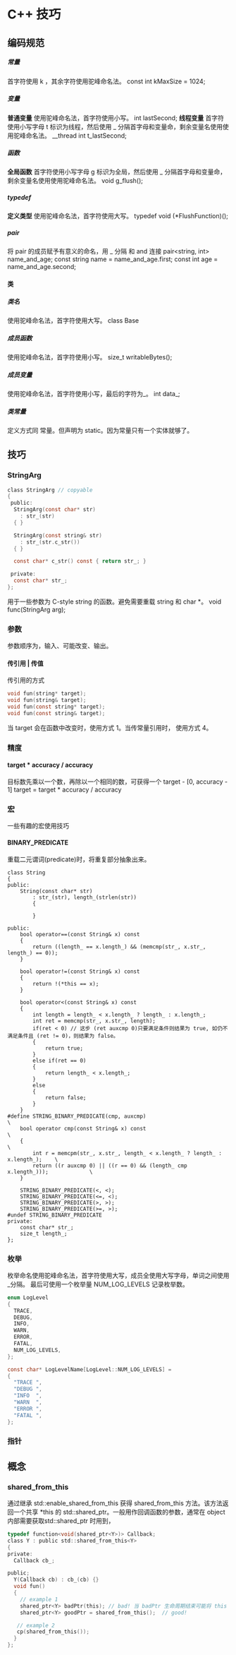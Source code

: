 # C++ 技巧
## 编码规范
##### 常量
首字符使用 k ，其余字符使用驼峰命名法。
const int kMaxSize = 1024;

##### 变量
**普通变量**
使用驼峰命名法，首字符使用小写。
int lastSecond;
**线程变量**
首字符使用小写字母 t 标识为线程，然后使用 \_ 分隔首字母和变量命，剩余变量名使用使用驼峰命名法。
\__thread int t_lastSecond;

##### 函数
**全局函数**
首字符使用小写字母 g 标识为全局，然后使用 \_ 分隔首字母和变量命，剩余变量名使用使用驼峰命名法。
void g\_flush();

##### typedef
**定义类型**
使用驼峰命名法，首字符使用大写。
typedef void (*FlushFunction)();

##### pair
将 pair 的成员赋予有意义的命名，用 \_ 分隔 和 and 连接
pair<string, int> name\_and\_age;
const string name = name\_and\_age.first;
const int age = name\_and\_age.second;

#### 类
##### 类名
使用驼峰命名法，首字符使用大写。
class Base
##### 成员函数
使用驼峰命名法，首字符使用小写。
size\_t writableBytes();

##### 成员变量
使用驼峰命名法，首字符使用小写，最后的字符为\_。
int data\_;

##### 类常量
定义方式同 常量。但声明为 static。因为常量只有一个实体就够了。




## 技巧
### StringArg
```c
class StringArg // copyable
{
 public:
  StringArg(const char* str)
    : str_(str)
  { }

  StringArg(const string& str)
    : str_(str.c_str())
  { }

  const char* c_str() const { return str_; }

 private:
  const char* str_;
};
```
用于一些参数为 C-style string 的函数。避免需要重载 string 和 char *。
void func(StringArg arg);

### 参数
参数顺序为，输入、可能改变、输出。
#### 传引用 | 传值
传引用的方式
```c
void fun(string* target);
void fun(string& target);
void fun(const string* target);
void fun(const string& target);
```
当 target 会在函数中改变时，使用方式 1。当传常量引用时， 使用方式 4。


### 精度
#### target * accuracy / accuracy
目标数先乘以一个数，再除以一个相同的数，可获得一个 target - [0, accuracy - 1]
target = target * accuracy / accuracy

### 宏
一些有趣的宏使用技巧
#### BINARY_PREDICATE
重载二元谓词(predicate)时，将重复部分抽象出来。
```
class String 
{
public:
    String(const char* str)
        : str_(str), length_(strlen(str))
        {

        }
   
public:
    bool operator==(const String& x) const
    {
        return ((length_ == x.length_) && (memcmp(str_, x.str_, length_) == 0));
    }

    bool operator!=(const String& x) const
    {
        return !(*this == x);
    }

    bool operator<(const String& x) const 
    {
        int length = length_ < x.length_ ? length_ : x.length_;
        int ret = memcmp(str_, x.str_, length);
        if(ret < 0) // 这步 (ret auxcmp 0)只要满足条件则结果为 true, 如仍不满足条件且 (ret != 0)，则结果为 false。
        {
            return true;
        }
        else if(ret == 0)
        {
            return length_ < x.length_;   
        }
        else
        {
            return false;
        }
    }
#define STRING_BINARY_PREDICATE(cmp, auxcmp)                                        \
    bool operator cmp(const String& x) const                                        \
    {                                                                               \
        int r = memcpm(str_, x.str_, length_ < x.length_ ? length_ : x.length_);    \
        return ((r auxcmp 0) || ((r == 0) && (length_ cmp x.length_)));             \
    } 

    STRING_BINARY_PREDICATE(<, <);
    STRING_BINARY_PREDICATE(<=, <);
    STRING_BINARY_PREDICATE(>, >);
    STRING_BINARY_PREDICATE(>=, >);
#undef STRING_BINARY_PREDICATE
private:
    const char* str_;
    size_t length_;
};
```

### 枚举
枚举命名使用驼峰命名法，首字符使用大写，成员全使用大写字母，单词之间使用\_分隔。
最后可使用一个枚举量 NUM\_LOG\_LEVELS 记录枚举数。
```c
enum LogLevel
{
  TRACE,
  DEBUG,
  INFO,
  WARN,
  ERROR,
  FATAL,
  NUM_LOG_LEVELS,
};

const char* LogLevelName[LogLevel::NUM_LOG_LEVELS] =
{
  "TRACE ",
  "DEBUG ",
  "INFO  ",
  "WARN  ",
  "ERROR ",
  "FATAL ",
};
```

### 指针


## 概念
### shared_from_this
通过继承 std::enable_shared_from_this<T> 获得 shared_from_this 方法。该方法返回一个共享 *this 的 std::shared_ptr<T>。一般用作回调函数的参数，通常在 object 内部需要获取std::shared_ptr<T> 时用到，
```c
typedef function<void(shared_ptr<Y>)> Callback;
class Y : public std::shared_from_this<Y>
{
private:
  Callback cb_;

public;
  Y(Callback cb) : cb_(cb) {}
  void fun()
  {
    // example 1
    shared_ptr<Y> badPtr(this); // bad! 当 badPtr 生命周期结束可能将 this 释放掉 
    shared_ptr<Y> goodPtr = shared_from_this();  // good!

   // example 2
   cp(shared_from_this());
  } 
};
```